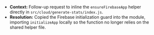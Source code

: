 - **Context:** Follow-up request to inline the `ensureFirebaseApp` helper directly in `src/cloud/generate-stats/index.js`.
- **Resolution:** Copied the Firebase initialization guard into the module, importing `initializeApp` locally so the function no longer relies on the shared helper file.
